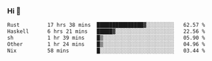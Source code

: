 ### Hi 👋

<!--START_SECTION:waka-->

```txt
Rust         17 hrs 38 mins  ███████████████▓░░░░░░░░░   62.57 %
Haskell      6 hrs 21 mins   █████▓░░░░░░░░░░░░░░░░░░░   22.56 %
sh           1 hr 39 mins    █▒░░░░░░░░░░░░░░░░░░░░░░░   05.90 %
Other        1 hr 24 mins    █▒░░░░░░░░░░░░░░░░░░░░░░░   04.96 %
Nix          58 mins         █░░░░░░░░░░░░░░░░░░░░░░░░   03.44 %
```

<!--END_SECTION:waka-->
